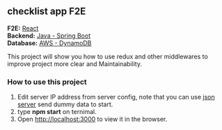 ## checklist app F2E 

**F2E:** [React](https://github.com/yangyangisyou/checklist-app-F2E)  
**Backend:** [Java - Spring Boot](https://github.com/104corp/y19fresh-checklist-backend)  
**Database:** [AWS - DynamoDB](https://docs.aws.amazon.com/zh_tw/amazondynamodb/latest/developerguide/GettingStarted.Java.html)  
 
This project will show you how to use redux and other middlewares to improve project more clear and Maintainability.

### How to use this project 
1. Edit server IP address from server config, note that you can use [json server](https://github.com/typicode/json-server) send dummy data to start. 
2. type **npm start** on ternimal.
3. Open [http://localhost:3000](http://localhost:3000) to view it in the browser.

